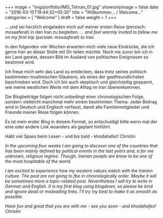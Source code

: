 +++
image = "img/portfolio/IMG_Tehran_01.jpg"
showonlyimage = false
date = "2018-03-15T19:44:32+05:30"
title = "Willkommen... / Welcome..."
categories = [ "Welcome" ]
draft = false
weight = 1
+++

... und sei herzlich eingeladen mich auf meiner ersten Reise (persisch: mosaaferat) in den Iran zu begleiten.
*... and feel warmly invited to follow me on my first trip (persian: mosaaferat) to Iran.*
<!--more-->

In den folgenden vier Wochen erwarten mich viele neue Eindrücke, die ich gerne hier an dieser Stelle mit Dir teilen möchte. Noch nie zuvor bin ich in ein Land gereist, dessen Bild im Ausland von politischen Ereignissen so bestimmt wird.

Ich freue mich sehr das Land zu entdecken, dass trotz seines politisch bestimmten muslimischen Glaubens, als eines der gastfreundlichsten beschrieben wird. Doch ich bin auch skeptisch und gleichzeitig gespannt, wie meine westlichen Werte mit dem Alltag im Iran übereinkommen. 

Die Blogbeiträge folgen nicht unbedingt einer chronologischen Folge, sondern vielleicht manchmal mehr einem bestimmten Thema. Jeder Beitrag wird in Deutsch und Englisch verfasst, damit alle Familienmitglieder und Freunde meiner Reise folgen können. 

Es ist mein erster Blog in diesem Format, so entschuldigt bitte wenn mal der eine oder andere Link woanders als geplant hinführt.

Habt viel Spass beim Lesen - und bis bald - khodahafez!
Christin


*In the upcoming four weeks I am going to discover one of the countries that has been mainly defined by political events in the last years and, a for me unknown, religious regime. Though, Iranian people are know to be one of the most hospitable of the world.* 

*I am excited to experience how my western values match with the Iranien culture. The post are not going to fbe in chronologically order. Maybe it will be sometimes more a topic-related post. Nevertheless I will try to write in German and English. It is my first blog using blogdown, so please be kind and ignore dead or misleading links. I'll try my best to make it as smooth as possible.*

*Have fun and great that you are with me - see you soon - and khodahafez!*
*Christin*